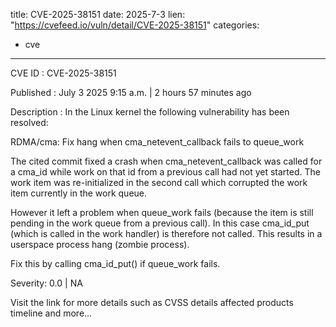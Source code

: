  
title: CVE-2025-38151
date: 2025-7-3
lien: "https://cvefeed.io/vuln/detail/CVE-2025-38151"
categories:
  - cve
---

CVE ID : CVE-2025-38151

Published :  July 3
2025
9:15 a.m. | 2 hours
57 minutes ago

Description : In the Linux kernel
the following vulnerability has been resolved:

RDMA/cma: Fix hang when cma_netevent_callback fails to queue_work

The cited commit fixed a crash when cma_netevent_callback was called for
a cma_id while work on that id from a previous call had not yet started.
The work item was re-initialized in the second call
which corrupted the
work item currently in the work queue.

However
it left a problem when queue_work fails (because the item is
still pending in the work queue from a previous call). In this case
cma_id_put (which is called in the work handler) is therefore not
called. This results in a userspace process hang (zombie process).

Fix this by calling cma_id_put() if queue_work fails.

Severity: 0.0 | NA

Visit the link for more details
such as CVSS details
affected products
timeline
and more...
